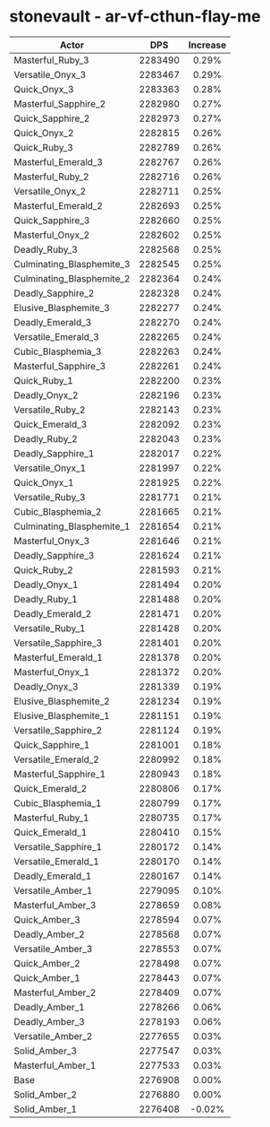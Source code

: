 # stonevault - ar-vf-cthun-flay-me
| Actor | DPS | Increase |
|---|:---:|:---:|
|Masterful_Ruby_3|2283490|0.29%|
|Versatile_Onyx_3|2283467|0.29%|
|Quick_Onyx_3|2283363|0.28%|
|Masterful_Sapphire_2|2282980|0.27%|
|Quick_Sapphire_2|2282973|0.27%|
|Quick_Onyx_2|2282815|0.26%|
|Quick_Ruby_3|2282789|0.26%|
|Masterful_Emerald_3|2282767|0.26%|
|Masterful_Ruby_2|2282716|0.26%|
|Versatile_Onyx_2|2282711|0.25%|
|Masterful_Emerald_2|2282693|0.25%|
|Quick_Sapphire_3|2282660|0.25%|
|Masterful_Onyx_2|2282602|0.25%|
|Deadly_Ruby_3|2282568|0.25%|
|Culminating_Blasphemite_3|2282545|0.25%|
|Culminating_Blasphemite_2|2282364|0.24%|
|Deadly_Sapphire_2|2282328|0.24%|
|Elusive_Blasphemite_3|2282277|0.24%|
|Deadly_Emerald_3|2282270|0.24%|
|Versatile_Emerald_3|2282265|0.24%|
|Cubic_Blasphemia_3|2282263|0.24%|
|Masterful_Sapphire_3|2282261|0.24%|
|Quick_Ruby_1|2282200|0.23%|
|Deadly_Onyx_2|2282196|0.23%|
|Versatile_Ruby_2|2282143|0.23%|
|Quick_Emerald_3|2282092|0.23%|
|Deadly_Ruby_2|2282043|0.23%|
|Deadly_Sapphire_1|2282017|0.22%|
|Versatile_Onyx_1|2281997|0.22%|
|Quick_Onyx_1|2281925|0.22%|
|Versatile_Ruby_3|2281771|0.21%|
|Cubic_Blasphemia_2|2281665|0.21%|
|Culminating_Blasphemite_1|2281654|0.21%|
|Masterful_Onyx_3|2281646|0.21%|
|Deadly_Sapphire_3|2281624|0.21%|
|Quick_Ruby_2|2281593|0.21%|
|Deadly_Onyx_1|2281494|0.20%|
|Deadly_Ruby_1|2281488|0.20%|
|Deadly_Emerald_2|2281471|0.20%|
|Versatile_Ruby_1|2281428|0.20%|
|Versatile_Sapphire_3|2281401|0.20%|
|Masterful_Emerald_1|2281378|0.20%|
|Masterful_Onyx_1|2281372|0.20%|
|Deadly_Onyx_3|2281339|0.19%|
|Elusive_Blasphemite_2|2281234|0.19%|
|Elusive_Blasphemite_1|2281151|0.19%|
|Versatile_Sapphire_2|2281124|0.19%|
|Quick_Sapphire_1|2281001|0.18%|
|Versatile_Emerald_2|2280992|0.18%|
|Masterful_Sapphire_1|2280943|0.18%|
|Quick_Emerald_2|2280806|0.17%|
|Cubic_Blasphemia_1|2280799|0.17%|
|Masterful_Ruby_1|2280735|0.17%|
|Quick_Emerald_1|2280410|0.15%|
|Versatile_Sapphire_1|2280172|0.14%|
|Versatile_Emerald_1|2280170|0.14%|
|Deadly_Emerald_1|2280167|0.14%|
|Versatile_Amber_1|2279095|0.10%|
|Masterful_Amber_3|2278659|0.08%|
|Quick_Amber_3|2278594|0.07%|
|Deadly_Amber_2|2278568|0.07%|
|Versatile_Amber_3|2278553|0.07%|
|Quick_Amber_2|2278498|0.07%|
|Quick_Amber_1|2278443|0.07%|
|Masterful_Amber_2|2278409|0.07%|
|Deadly_Amber_1|2278266|0.06%|
|Deadly_Amber_3|2278193|0.06%|
|Versatile_Amber_2|2277655|0.03%|
|Solid_Amber_3|2277547|0.03%|
|Masterful_Amber_1|2277533|0.03%|
|Base|2276908|0.00%|
|Solid_Amber_2|2276880|0.00%|
|Solid_Amber_1|2276408|-0.02%|

